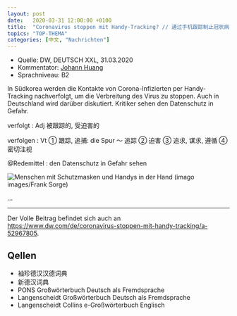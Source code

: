 ```yaml
---
layout: post
date:   2020-03-31 12:00:00 +0100
title:  "Coronavirus stoppen mit Handy-Tracking? // 通过手机跟踪制止冠状病毒？"
topics: "TOP-THEMA"
categories: [中文, "Nachrichten"]
---
```


- Quelle: DW, DEUTSCH XXL, 31.03.2020
- Kommentator: [Johann Huang](http://www.johannhuang.com/)
- Sprachniveau: B2


In Südkorea werden die Kontakte von Corona-Infizierten per Handy-Tracking nachverfolgt, um die Verbreitung des Virus zu stoppen. Auch in Deutschland wird darüber diskutiert. Kritiker sehen den Datenschutz in Gefahr.

verfolgt
: Adj 被跟踪的, 受迫害的

verfolgen
: Vt ① 跟踪, 追捕: die Spur ～ 追踪 ② 迫害 ③ 追求, 谋求, 遵循 ④ 密切注视

@Redemittel
: den Datenschutz in Gefahr sehen


![Menschen mit Schutzmasken und Handys in der Hand (imago images/Frank Sorge)](https://www.dw.com/image/52964512_303.jpg)


...

---

Der Volle Beitrag befindet sich auch an <https://www.dw.com/de/coronavirus-stoppen-mit-handy-tracking/a-52967805>.


## Qellen

- 袖珍德汉汉德词典
- 新德汉词典
- PONS Großwörterbuch Deutsch als Fremdsprache
- Langenscheidt Großwörterbuch Deutsch als Fremdsprache
- Langenscheidt Collins e-Großwörterbuch Englisch
